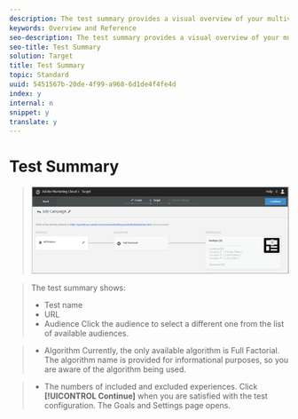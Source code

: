 ```yaml
---
description: The test summary provides a visual overview of your multivariate test.
keywords: Overview and Reference
seo-description: The test summary provides a visual overview of your multivariate test.
seo-title: Test Summary
solution: Target
title: Test Summary
topic: Standard
uuid: 5451567b-20de-4f99-a968-6d1de4f4fe4d
index: y
internal: n
snippet: y
translate: y
---
```


# Test Summary


>![](assets/summary2.png) 

>The test summary shows: 
>
>* Test name
>* URL
>* Audience Click the audience to select a different one from the list of available audiences. 

>* Algorithm Currently, the only available algorithm is Full Factorial. The algorithm name is provided for informational purposes, so you are aware of the algorithm being used. 

>* The numbers of included and excluded experiences.
>Click **[!UICONTROL  Continue]** when you are satisfied with the test configuration. The Goals and Settings page opens. 
